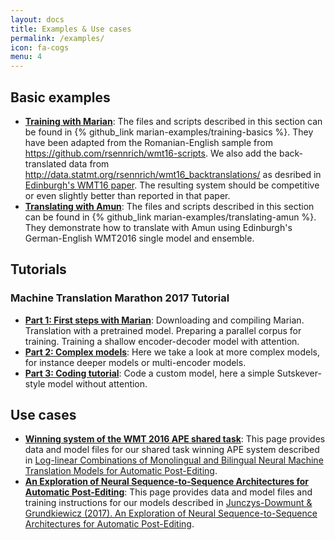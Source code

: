 ```yaml
---
layout: docs
title: Examples & Use cases
permalink: /examples/
icon: fa-cogs
menu: 4
---
```


## Basic examples

- **[Training with Marian](/examples/training/)**: The files and scripts
  described in this section can be found in {% github_link
  marian-examples/training-basics %}. They have been adapted from the
  Romanian-English sample from <https://github.com/rsennrich/wmt16-scripts>.
  We also add the back-translated data from
  <http://data.statmt.org/rsennrich/wmt16_backtranslations/> as desribed in
  [Edinburgh's WMT16 paper](http://www.aclweb.org/anthology/W16-2323).  The
  resulting system should be competitive or even slightly better than reported
  in that paper.
- **[Translating with Amun](/examples/translating/)**: The files and
  scripts described in this section can be found in {% github_link
  marian-examples/translating-amun %}. They demonstrate how to translate with
  Amun using Edinburgh's German-English WMT2016 single model and ensemble.

## Tutorials

### Machine Translation Marathon 2017 Tutorial

- **[Part 1: First steps with Marian](/examples/mtm2017/intro/)**: Downloading
  and compiling Marian. Translation with a pretrained model.  Preparing a
  parallel corpus for training. Training a shallow encoder-decoder model with
  attention.
- **[Part 2: Complex models](/examples/mtm2017/complex/)**: Here we take a look
  at more complex models, for instance deeper models or multi-encoder models.
- **[Part 3: Coding tutorial](/examples/mtm2017/code/)**: Code a custom model,
  here a simple Sutskever-style model without attention.

## Use cases

- **[Winning system of the WMT 2016 APE shared task](/examples/postedit/)**:
  This page provides data and model files for our shared task winning APE
  system described in [Log-linear Combinations of Monolingual and Bilingual
  Neural Machine Translation Models for Automatic
  Post-Editing](http://www.aclweb.org/anthology/W16-2378).
- **[An Exploration of Neural Sequence-to-Sequence Architectures for Automatic
  Post-Editing](/examples/exploration/)**: This page provides data and model
  files and training instructions for our models described in [Junczys-Dowmunt
  & Grundkiewicz (2017). An Exploration of Neural Sequence-to-Sequence
  Architectures for Automatic Post-Editing](https://arxiv.org/abs/1706.04138).

